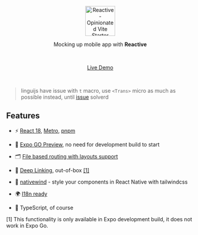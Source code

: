<p align='center'>
  <img src='https://api.iconify.design/carbon:chart-radar.svg?color=%23939598' alt='Reactive - Opinionated Vite Starter Template' width='80'/>
</p>

<p align='center'>
Mocking up mobile app with <b>Reactive</b><br>
</p>

<br>

<p align='center'>
<a href="https://reactive-expo-template.netlify.app/">Live Demo</a>
</p>

<br>

> linguijs have issue with `t` macro, use `<Trans>` micro as much as possible instead, until [issue](https://github.com/lingui/js-lingui/issues/1933) solverd

## Features

- ⚡️ [React 18](https://react.dev/), [Metro](https://metrobundler.dev), [pnpm](https://pnpm.io/)

- 📱️ [Expo GO Preview](https://expo.dev/go), no need for development build to start

- 🗂 [File based routing with layouts support](https://docs.expo.dev/router/introduction/)

- 🔗️ [Deep Linking](https://docs.expo.dev/guides/deep-linking/), out-of-box [[1]](#1)

<!-- - 🏷️ [Manage meta tsgs](httpsDijkstra, E. W. (1968)://react.dev/blog/2024/04/25/react-19#support-for-metadata-tags) -->

<!-- - 📦 [Components auto importing](./app/components) -->

<!-- - 🐻 [State Management via zustand](https://github.com/pmndrs/zustand) -->

- 🎨 [nativewind](https://github.com/antfu/unocss) - style your components in React Native with tailwindcss

<!-- - dark light mode [1] -->

<!-- - 😃 [Use icons from any icon sets with classes](https://github.com/antfu/unocss/tree/main/packages/preset-icons) -->

<!-- - 🔤 [Remote fonts](https://github.com/unocss/unocss/tree/main/packages/preset-web-fonts) (for self hosted fonts use `FontSource` [install](https://fontsource.org/fonts/red-hat-text/install)) -->

- 🌍 [I18n ready](https://lingui.dev/)

<!-- rtl support with out expo go -->

<!-- - 📥 [APIs auto importing](https://github.com/unjs/unimport) -->

<!-- - 🗒 [Markdown Support](https://github.com/hmsk/vite-plugin-markdown?tab=readme-ov-file) -->


<!-- - 🖼 [Transform and Optmize images](https://github.com/JonasKruckenberg/imagetools/tree/main/packages/vite) -->

- 🦾 TypeScript, of course

<!-- - 🐶 Git hooks with [husky](https://typicode.github.io/husky) -->

<!-- - ⚙️ Unit Testing with [Vitest](https://github.com/vitest-dev/vitest), E2E Testing with [Cypress](https://cypress.io/) -->
  <!--on [GitHub Actions](https://github.com/features/actions) # miss ci piplines-->

<!-- - ☁️ Deploy on Netlify, zero-config -->

<!-- - 🔗 [Top Level Await](https://www.npmjs.com/package/vite-plugin-top-level-await) out of box -->

<!-- - 🔎 Inspect code with - [Vite Inspect](https://github.com/antfu/vite-plugin-inspect), and UnoCSS, visit them at `/__inspect` and `__unocss`. also open compnents in editor with [Alt + Right-Click](https://github.com/ArnaudBarre/vite-plugin-react-click-to-component) -->

<!-- - 📝 Mocking Server API with [json-server](https://github.com/yracnet/vite-plugin-json-server/tree/main) -->

<!-- > for component preview add [Preview.js](https://marketplace.visualstudio.com/items?itemName=zenclabs.previewjs) to vscode -->

<a id="1">[1]</a> 
This functionality is only available in Expo development build, it does not work in Expo Go.

<br>

<!-- ## Try it now! -->

<!-- > Reactive requires Node >=14.18 -->
<!-- 
### GitHub Template

[Create a repo from this template on GitHub](https://github.com/wusaby-rush/reactive/generate).

### Clone to local

If you prefer to do it manually with the cleaner git history

```bash
npx degit wusaby-rush/reactive my-reactive-app
cd my-reactive-app
pnpm i # If you don't have pnpm installed, run: npm install -g pnpm
```

## Checklist

When you use this template, try follow the checklist to update your info properly

- [ ] Remove the `.github` folder
- [ ] Clean up the READMEs and remove routes
- [ ] Remove tests and write your own

And, enjoy :)

## Usage

### Development

Just run and visit http://localhost:5173

```bash
pnpm dev
```

### Build

To build the App, run

```bash
pnpm build
```

And you will see the generated file in `dist` that ready to be served.

### Deploy on Netlify

Go to [Netlify](https://app.netlify.com/start) and select your clone, `OK` along the way, and your App will be live in a minute.

### Docker Production Build

First, build the vitesse image by opening the terminal in the project's root directory.

```bash
docker buildx build . -t reactive:latest
```

Run the image and specify port mapping with the `-p` flag.

```bash
docker run --rm -it -p 8080:80 reactive:latest
```

## Why

Configure apps is a headeach, I loved vitesse template for vue, so I decided do one for react.

## Expanding the ESLint configuration

If you are developing a production application, we recommend updating the configuration to enable type aware lint rules:

- Configure the top-level `parserOptions` property like this:

```js
   parserOptions: {
    ecmaVersion: 'latest',
    sourceType: 'module',
    project: ['./tsconfig.json', './tsconfig.node.json'],
    tsconfigRootDir: __dirname,
   },
```

- Replace `plugin:@typescript-eslint/recommended` to `plugin:@typescript-eslint/recommended-type-checked` or `plugin:@typescript-eslint/strict-type-checked`
- Optionally add `plugin:@typescript-eslint/stylistic-type-checked`
- Install [eslint-plugin-react](https://github.com/jsx-eslint/eslint-plugin-react) and add `plugin:react/recommended` & `plugin:react/jsx-runtime` to the `extends` list -->
